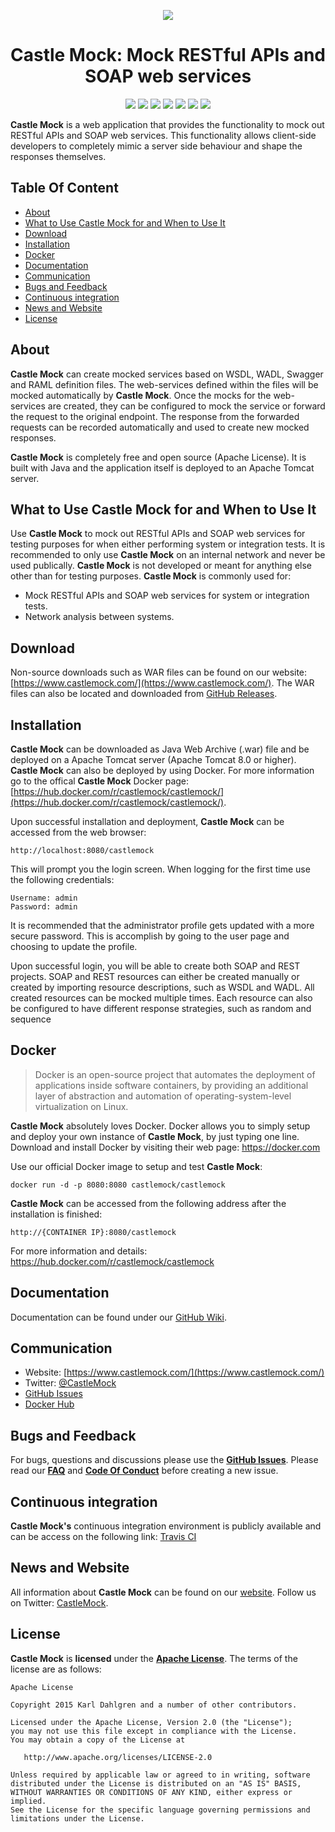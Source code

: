 <p align="center"><img src="https://raw.githubusercontent.com/castlemock/castlemock/master/web/web-frontend/src/images/logo.png"></div></p>

<h1 align="center"> Castle Mock: Mock RESTful APIs and SOAP web services</h1>

<p align="center">
    <a href="https://travis-ci.org/castlemock/castlemock"><img src="https://travis-ci.org/castlemock/castlemock.svg?branch=master"></a>
    <a href="https://snyk.io/test/github/castlemock/castlemock"><img src="https://snyk.io/test/github/castlemock/castlemock/badge.svg"></a>
    <a href="https://codecov.io/github/castlemock/castlemock"><img src="https://img.shields.io/codecov/c/github/castlemock/castlemock/master.svg"></a>
    <a href="https://github.com/castlemock/castlemock/releases"><img src="https://img.shields.io/github/release/castlemock/castlemock.svg"></a>
    <a href="LICENSE"><img src="https://img.shields.io/badge/license-Apache%202-blue.svg"></a>
    <img src="https://img.shields.io/badge/platforms-Linux%C2%A0%7C%C2%A0macOS%20%7C%20Windows-blue">
    <a href="https://hub.docker.com/r/castlemock/castlemock/"><img src="https://img.shields.io/docker/pulls/castlemock/castlemock.svg"></a>
</p>


**Castle Mock** is a web application that provides the functionality to mock out RESTful APIs and SOAP web services. This functionality allows client-side developers to completely mimic a server side behaviour and shape the responses themselves.

Table Of Content
----

- [About](#about)
- [What to Use Castle Mock for and When to Use It](#what-to-use-castle-mock-for-and-when-to-use-it)
- [Download](#download)
- [Installation](#installation)
- [Docker](#docker)
- [Documentation](#documentation)
- [Communication](#communication)
- [Bugs and Feedback](#bugs-and-feedback)
- [Continuous integration](#continuous-integration)
- [News and Website](#news-and-website)
- [License](#license)

## About

**Castle Mock** can create mocked services based on WSDL, WADL, Swagger and RAML definition files. The web-services defined within the files will be mocked automatically by **Castle Mock**. Once the mocks for the web-services are created, they can be configured to mock the service or forward the request to the original endpoint. The response from the forwarded requests can be recorded automatically and used to create new mocked responses.

**Castle Mock** is completely free and open source (Apache License). It is built with Java and the application itself is deployed to an Apache Tomcat server.

## What to Use Castle Mock for and When to Use It

Use **Castle Mock** to mock out RESTful APIs and SOAP web services for testing purposes for when either performing system or integration tests. It is recommended to only use **Castle Mock** on an internal network and never be used publically. **Castle Mock** is not developed or meant for anything else other than for testing purposes. **Castle Mock** is commonly used for:

- Mock RESTful APIs and SOAP web services for system or integration tests.
- Network analysis between systems. 

## Download

Non-source downloads such as WAR files can be found on our website: [https://www.castlemock.com/](https://www.castlemock.com/). The WAR files can also be located and downloaded from [GitHub Releases](https://github.com/castlemock/castlemock/releases).

## Installation

**Castle Mock** can be downloaded as Java Web Archive (.war) file and be deployed on a Apache Tomcat server (Apache Tomcat 8.0 or higher). **Castle Mock** can also be deployed by using Docker. For more information go to the offical **Castle Mock** Docker page: [https://hub.docker.com/r/castlemock/castlemock/](https://hub.docker.com/r/castlemock/castlemock/).

Upon successful installation and deployment, **Castle Mock** can be accessed from the web browser:

    http://localhost:8080/castlemock
    
This will prompt you the login screen. When logging for the first time use the following credentials: 

    Username: admin 
    Password: admin 

It is recommended that the administrator profile gets updated with a more secure password. This is accomplish by going to the user page and choosing to update the profile.

Upon successful login, you will be able to create both SOAP and REST projects. SOAP and REST resources can either be created manually or created by importing resource descriptions, such as WSDL and WADL. All created resources can be mocked multiple times. Each resource can also be configured to have different response strategies, such as random and sequence

## Docker

> Docker is an open-source project that automates the deployment of applications inside software containers, by providing an additional layer of abstraction and automation of operating-system-level virtualization on Linux.

**Castle Mock** absolutely loves Docker. Docker allows you to simply setup and deploy your own instance of **Castle Mock**, by just typing one line. Download and install Docker by visiting their web page: https://docker.com

Use our official Docker image to setup and test **Castle Mock**:
```
docker run -d -p 8080:8080 castlemock/castlemock
```

**Castle Mock** can be accessed from the following address after the installation is finished:
```
http://{CONTAINER IP}:8080/castlemock
```

For more information and details: https://hub.docker.com/r/castlemock/castlemock

## Documentation

Documentation can be found under our [GitHub Wiki](https://github.com/castlemock/castlemock/wiki). 

## Communication
- Website: [https://www.castlemock.com/](https://www.castlemock.com/)
- Twitter: [@CastleMock](http://twitter.com/CastleMock)
- [GitHub Issues](https://github.com/castlemock/castlemock/issues)
- [Docker Hub](https://hub.docker.com/r/castlemock/castlemock/)

## Bugs and Feedback

For bugs, questions and discussions please use the **[GitHub Issues](https://github.com/castlemock/castlemock/issues)**. Please read our **[FAQ](https://github.com/castlemock/castlemock/wiki/FAQ)** and **[Code Of Conduct](https://github.com/castlemock/castlemock/blob/master/CODE_OF_CONDUCT.md)** before creating a new issue. 

## Continuous integration

**Castle Mock's** continuous integration environment is publicly available and can be access on the following link: [Travis CI](https://travis-ci.org/castlemock/castlemock)

## News and Website

All information about **Castle Mock** can be found on our [website](https://www.castlemock.com/). Follow us on Twitter: [CastleMock](http://twitter.com/CastleMock).

## License

**Castle Mock** is **licensed** under the **[Apache License](https://github.com/castlemock/castlemock/blob/master/LICENSE)**. The terms of the license are as follows:

    Apache License

    Copyright 2015 Karl Dahlgren and a number of other contributors.

    Licensed under the Apache License, Version 2.0 (the "License");
    you may not use this file except in compliance with the License.
    You may obtain a copy of the License at

       http://www.apache.org/licenses/LICENSE-2.0

    Unless required by applicable law or agreed to in writing, software
    distributed under the License is distributed on an "AS IS" BASIS,
    WITHOUT WARRANTIES OR CONDITIONS OF ANY KIND, either express or implied.
    See the License for the specific language governing permissions and
    limitations under the License.
